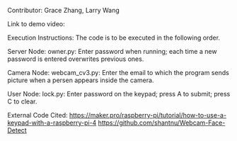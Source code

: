 Contributor: Grace Zhang, Larry Wang

Link to demo video:

Execution Instructions: The code is to be executed in the following order.

Server Node:
owner.py: Enter password when running; each time a new password is entered overwrites previous ones.

Camera Node:
webcam_cv3.py: Enter the email to which the program sends picture when a persen appears inside the camera.

User Node:
lock.py: Enter password on the keypad; press A to submit; press C to clear.

External Code Cited:
https://maker.pro/raspberry-pi/tutorial/how-to-use-a-keypad-with-a-raspberry-pi-4
https://github.com/shantnu/Webcam-Face-Detect
